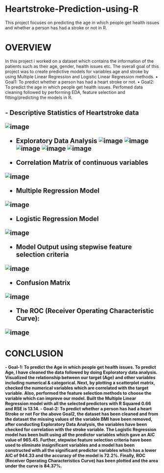# Heartstroke-Prediction-using-R
This project focuses on predicting the age in which people get health issues and whether a person has had a stroke or not in R.

<h1>OVERVIEW</h1>

In this project i worked on a dataset which contains the information of the patients such as their age, gender, health issues etc. The overall goal of this project was to create predictive models for variables age and stroke by using Multiple Linear Regression and Logistic Linear Regression methods. 
•	Goal1: To predict whether a person has had a heart stroke or not.
•	Goal2: To predict the age in which people get health issues.
Perfomed data cleaning followed by performing EDA, feature selection and fitting/predicting the models in R. 

<h2>
- Descriptive Statistics of Heartstroke data
  
![image](https://github.com/priyankac15/Heartstroke-Prediction-using-R/blob/main/hs1_DescriptiveStatisticsofData.png)

- Exploratory Data Analysis 
![image](https://github.com/priyankac15/Heartstroke-Prediction-using-R/blob/main/hs2_EDA.png)
![image](https://github.com/priyankac15/Heartstroke-Prediction-using-R/blob/main/hs3_EDA.png)
![image](https://github.com/priyankac15/Heartstroke-Prediction-using-R/blob/main/hs4_EDA.png)
![image](https://github.com/priyankac15/Heartstroke-Prediction-using-R/blob/main/hs5_EDA.png)
![image](https://github.com/priyankac15/Heartstroke-Prediction-using-R/blob/main/hs6_EDA.png)

- Correlation Matrix of continuous variables

![image](https://github.com/priyankac15/Heartstroke-Prediction-using-R/blob/main/hs7_Correlation.png)

- Multiple Regression Model

![image](https://github.com/priyankac15/Heartstroke-Prediction-using-R/blob/main/Model1_ML.png)

- Logistic Regression Model

![image](https://github.com/priyankac15/Heartstroke-Prediction-using-R/blob/main/hs_model2.png)

- Model Output using stepwise feature selection criteria

![image](https://github.com/priyankac15/Heartstroke-Prediction-using-R/blob/main/hs_Model_Output.png)

- Confusion Matrix

![image](https://github.com/priyankac15/Heartstroke-Prediction-using-R/blob/main/hs_ConfusionMatrix.png)

- The ROC (Receiver Operating Characteristic Curve):

![image](https://github.com/priyankac15/Heartstroke-Prediction-using-R/blob/main/AUC_Curve.png)
  
 </h2>
 
 <h1> CONCLUSION </h1>

<b> 
- Goal-1: To predict the Age in which people get health issues.
To predict Age, I have cleaned the data followed by doing Exploratory data analysis. Visualized the relationship between our target (Age) and other variables including numerical & categorical. Next, by plotting a scatterplot matrix, checked the numerical variables which are correlated with the target variable. Also, performed the feature selection methods to choose the variable which can improve our model. Built the Multiple Linear Regression model with all the selected predictors with R Squared 0.66 and RSE is 13.14.
- Goal-2: To predict whether a person has had a heart Stroke or not
For the above Goal2, the dataset has been cleaned and from the dataset the missing values of the variable BMI have been removed, after conducting Exploratory Data Analysis, the variables have been checked for correlation with the stroke variable. The Logistic Regression model has been built using all the predictor variables which gave an AIC value of 965.45. Further, stepwise feature selection criteria have been used to eliminate insignificant variables and a model has been constructed with all the significant predictor variables which has a lower AIC of 944.33 and the accuracy of the model is 72.2%. Finally, ROC (Receiver Operating Characteristics Curve) has been plotted and the area under the curve is 84.37%.
 </b>

